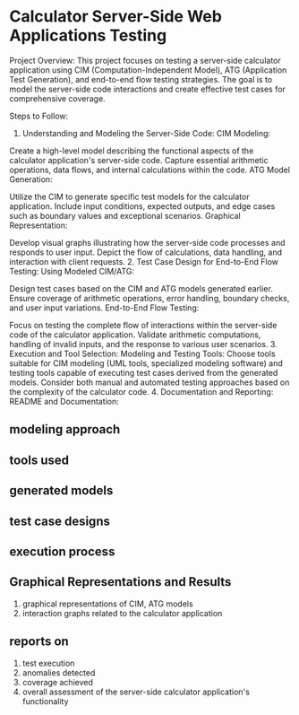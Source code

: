 # Calculator Server-Side Web Applications Testing

Project Overview:
This project focuses on testing a server-side calculator application using CIM (Computation-Independent Model), ATG (Application Test Generation), and end-to-end flow testing strategies. The goal is to model the server-side code interactions and create effective test cases for comprehensive coverage.

Steps to Follow:
1. Understanding and Modeling the Server-Side Code:
CIM Modeling:

Create a high-level model describing the functional aspects of the calculator application's server-side code.
Capture essential arithmetic operations, data flows, and internal calculations within the code.
ATG Model Generation:

Utilize the CIM to generate specific test models for the calculator application.
Include input conditions, expected outputs, and edge cases such as boundary values and exceptional scenarios.
Graphical Representation:

Develop visual graphs illustrating how the server-side code processes and responds to user input.
Depict the flow of calculations, data handling, and interaction with client requests.
2. Test Case Design for End-to-End Flow Testing:
Using Modeled CIM/ATG:

Design test cases based on the CIM and ATG models generated earlier.
Ensure coverage of arithmetic operations, error handling, boundary checks, and user input variations.
End-to-End Flow Testing:

Focus on testing the complete flow of interactions within the server-side code of the calculator application.
Validate arithmetic computations, handling of invalid inputs, and the response to various user scenarios.
3. Execution and Tool Selection:
Modeling and Testing Tools:
Choose tools suitable for CIM modeling (UML tools, specialized modeling software) and testing tools capable of executing test cases derived from the generated models.
Consider both manual and automated testing approaches based on the complexity of the calculator code.
4. Documentation and Reporting:
README and Documentation:

## modeling approach
## tools used 
## generated models
## test case designs 
## execution process
## Graphical Representations and Results

1. graphical representations of CIM, ATG models 
2. interaction graphs related to the calculator application

## reports on 
1. test execution
2. anomalies detected 
3. coverage achieved
4. overall assessment of the server-side calculator application's functionality